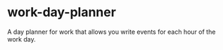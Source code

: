 # work-day-planner
A day planner for work that allows you write events for each hour of the work day.
